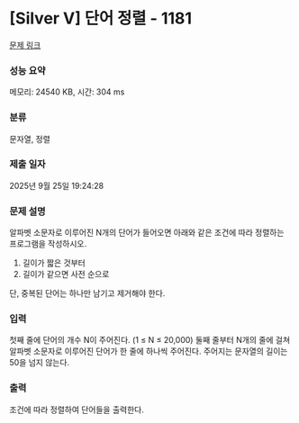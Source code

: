 # [Silver V] 단어 정렬 - 1181 

[문제 링크](https://www.acmicpc.net/problem/1181) 

### 성능 요약

메모리: 24540 KB, 시간: 304 ms

### 분류

문자열, 정렬

### 제출 일자

2025년 9월 25일 19:24:28

### 문제 설명

<p style="user-select: auto !important;">알파벳 소문자로 이루어진 N개의 단어가 들어오면 아래와 같은 조건에 따라 정렬하는 프로그램을 작성하시오.</p>

<ol style="user-select: auto !important;">
	<li style="user-select: auto !important;">길이가 짧은 것부터</li>
	<li style="user-select: auto !important;">길이가 같으면 사전 순으로</li>
</ol>

<p style="user-select: auto !important;">단, 중복된 단어는 하나만 남기고 제거해야 한다.</p>

### 입력 

 <p style="user-select: auto !important;">첫째 줄에 단어의 개수 N이 주어진다. (1 ≤ N ≤ 20,000) 둘째 줄부터 N개의 줄에 걸쳐 알파벳 소문자로 이루어진 단어가 한 줄에 하나씩 주어진다. 주어지는 문자열의 길이는 50을 넘지 않는다.</p>

### 출력 

 <p style="user-select: auto !important;">조건에 따라 정렬하여 단어들을 출력한다.</p>

